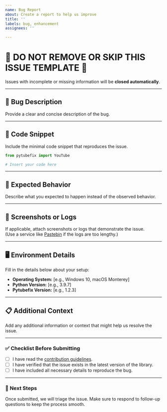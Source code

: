 ```yaml
---
name: Bug Report
about: Create a report to help us improve
title: ''
labels: bug, enhancement
assignees: ''

---
```


# 🛑 DO NOT REMOVE OR SKIP THIS ISSUE TEMPLATE 🛑  
Issues with incomplete or missing information will be **closed automatically**.

---

## 🐞 **Bug Description**  
Provide a clear and concise description of the bug.  

---

## 🔢 **Code Snippet**  
Include the minimal code snippet that reproduces the issue.  

```python
from pytubefix import YouTube

# Insert your code here
```

---

## 🎯 **Expected Behavior**  
Describe what you expected to happen instead of the observed behavior.  

---

## 📸 **Screenshots or Logs**  
If applicable, attach screenshots or logs that demonstrate the issue.  
(Use a service like [Pastebin](https://pastebin.com/) if the logs are too lengthy.)  

---

## 🖥️ **Environment Details**  
Fill in the details below about your setup:  
- **Operating System:** [e.g., Windows 10, macOS Monterey]  
- **Python Version:** [e.g., 3.9.7]  
- **Pytubefix Version:** [e.g., 1.2.3]  

---

## 📋 **Additional Context**  
Add any additional information or context that might help us resolve the issue.  

---

### ✅ **Checklist Before Submitting**  
- [ ] I have read the [contribution guidelines](link_to_guidelines).  
- [ ] I have verified that the issue exists in the latest version of the library.  
- [ ] I have included all necessary details to reproduce the bug.  

---

### 🚀 **Next Steps**  
Once submitted, we will triage the issue. Make sure to respond to follow-up questions to keep the process smooth.
